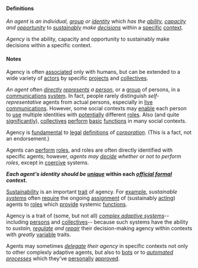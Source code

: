 #### Definitions

*An agent* is *an individual, [group](https://github.com/gcassel/Modular-Organization-Terminology/blob/master/terms/group.md) or [identity](https://github.com/gcassel/Modular-Organization-Terminology/blob/master/terms/identity.md)* which *has the [ability](https://github.com/gcassel/Modular-Organization-Terminology/blob/master/terms/ability.md), [capacity](https://github.com/gcassel/Modular-Organization-Terminology/blob/master/terms/capacity.md) and [opportunity](https://github.com/gcassel/Modular-Organization-Terminology/blob/master/terms/opportunity.md)* to *[sustainably](https://github.com/gcassel/Modular-Organization-Terminology/blob/master/terms/sustain.md) make [decisions](https://github.com/gcassel/Modular-Organization-Terminology/blob/master/terms/decide.md)* within a [specific](https://github.com/gcassel/Modular-Organization-Terminology/blob/master/terms/specific.md) [context](https://github.com/gcassel/Modular-Organization-Terminology/blob/master/terms/context.md).

*Agency* is the ability, capacity and opportunity to sustainably make decisions within a specific context.

#### Notes  

Agency is often [associated](https://github.com/gcassel/Modular-Organization-Terminology/blob/master/terms/associate.md) only with humans, but can be extended to a wide variety of [actors](https://github.com/gcassel/Modular-Organization-Terminology/blob/master/terms/act.md) by specific [projects](https://github.com/gcassel/Modular-Organization-Terminology/blob/master/terms/project.md) and [collectives](https://github.com/gcassel/Modular-Organization-Terminology/blob/master/terms/collective.md).  

*An agent* often *[directly](https://github.com/gcassel/Modular-Organization-Terminology/blob/master/terms/direct.md) [represents](https://github.com/gcassel/Modular-Organization-Terminology/blob/master/terms/represent.md) a [person](https://github.com/gcassel/Modular-Organization-Terminology/blob/master/terms/person.md)*, or a [group](https://github.com/gcassel/Modular-Organization-Terminology/blob/master/terms/group.md) of persons, in a [communications](https://github.com/gcassel/Modular-Organization-Terminology/blob/master/terms/communication.md) [system](https://github.com/gcassel/Modular-Organization-Terminology/blob/master/terms/system.md).  In fact, people rarely distinguish *self-representative* agents from actual persons, especially in [live communications](https://github.com/gcassel/Modular-Organization-Terminology/blob/master/terms/live-communication.md).   However, some social contexts may [enable](https://github.com/gcassel/Modular-Organization-Terminology/blob/master/terms/enable.md) each person to [use](https://github.com/gcassel/Modular-Organization-Terminology/blob/master/terms/use.md) multiple identities with [potentially](https://github.com/gcassel/Modular-Organization-Terminology/blob/master/terms/potential.md) different [roles](https://github.com/gcassel/Modular-Organization-Terminology/blob/master/terms/role.md). Also (and quite [significantly](https://github.com/gcassel/Modular-Organization-Terminology/blob/master/terms/significance.md)), [collectives](https://github.com/gcassel/Modular-Organization-Terminology/blob/master/terms/collective.md) [perform](https://github.com/gcassel/Modular-Organization-Terminology/blob/master/terms/perform.md) [basic](https://github.com/gcassel/Modular-Organization-Terminology/blob/master/terms/base.md) [functions](https://github.com/gcassel/Modular-Organization-Terminology/blob/master/terms/function.md) in many social contexts.

Agency is [fundamental](https://github.com/gcassel/Modular-Organization-Terminology/blob/master/terms/base.md) to [legal](https://github.com/gcassel/Modular-Organization-Terminology/blob/master/terms/legal.md) [definitions](https://github.com/gcassel/Modular-Organization-Terminology/blob/master/terms/define.md) of *[corporation](https://github.com/gcassel/Modular-Organization-Terminology/blob/master/terms/corporation.md)*.  (This is a fact, not an endorsement.)

Agents can [perform](https://github.com/gcassel/Modular-Organization-Terminology/blob/master/terms/perform.md) [roles](https://github.com/gcassel/Modular-Organization-Terminology/blob/master/terms/role.md), and roles are often directly identified with specific agents; however, *agents may [decide](https://github.com/gcassel/Modular-Organization-Terminology/blob/master/terms/decide.md) whether or not to perform roles*, except in [coercive](https://github.com/gcassel/Modular-Organization-Terminology/blob/master/terms/coercion.md) systems.

***Each agent's identity should be [unique](https://github.com/gcassel/Modular-Organization-Terminology/blob/master/terms/unique.md)* within each *[official](https://github.com/gcassel/Modular-Organization-Terminology/blob/master/terms/official.md) [formal](https://github.com/gcassel/Modular-Organization-Terminology/blob/master/terms/form.md) context.***  

[Sustainability](https://github.com/gcassel/Modular-Organization-Terminology/blob/master/terms/sustain.md) is an important [trait](https://github.com/gcassel/Modular-Organization-Terminology/blob/master/terms/trait.md) of agency. For [example](https://github.com/gcassel/Modular-Organization-Terminology/blob/master/terms/example.md), *sustainable [systems](https://github.com/gcassel/Modular-Organization-Terminology/blob/master/terms/system.md)* often [require](https://github.com/gcassel/Modular-Organization-Terminology/blob/master/terms/require.md) the ongoing [assignment](https://github.com/gcassel/Modular-Organization-Terminology/blob/master/terms/assignment.md) of (sustainably [acting](https://github.com/gcassel/Modular-Organization-Terminology/blob/master/terms/act.md)) agents to [roles](https://github.com/gcassel/Modular-Organization-Terminology/blob/master/terms/role.md) which [provide](https://github.com/gcassel/Modular-Organization-Terminology/blob/master/terms/provide.md) systemic [functions](https://github.com/gcassel/Modular-Organization-Terminology/blob/master/terms/function.md).

Agency is a trait of (some, but not all) *[complex adaptive systems](https://github.com/gcassel/Modular-Organization-Terminology/blob/master/terms/complex-adaptive-system.md)*-- including [persons](https://github.com/gcassel/Modular-Organization-Terminology/blob/master/terms/person.md) and [collectives](https://github.com/gcassel/Modular-Organization-Terminology/blob/master/terms/collective.md)-- because such systems have the ability to *sustain, [regulate](https://github.com/gcassel/Modular-Organization-Terminology/blob/master/terms/regulate.md) and [repair](https://github.com/gcassel/Modular-Organization-Terminology/blob/master/terms/repair.md)* their decision-making agency within contexts with *greatly* [variable](https://github.com/gcassel/Modular-Organization-Terminology/blob/master/terms/variable.md) traits.

Agents may sometimes *[delegate](https://github.com/gcassel/Modular-Organization-Terminology/blob/master/terms/delegate.md) their agency* in specific contexts not only to other complexly adaptive agents, but also to [bots](https://github.com/gcassel/Modular-Organization-Terminology/blob/master/terms/bot.md) or to *[automated](https://github.com/gcassel/Modular-Organization-Terminology/blob/master/terms/automate.md) [processes](https://github.com/gcassel/Modular-Organization-Terminology/blob/master/terms/process.md)* which they've [personally](https://github.com/gcassel/Modular-Organization-Terminology/blob/master/terms/personal.md) [approved](https://github.com/gcassel/Modular-Organization-Terminology/blob/master/terms/approve.md). 
